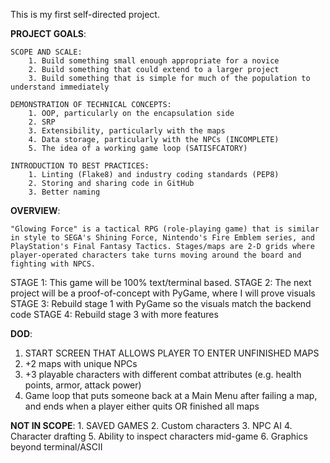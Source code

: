 This is my first self-directed project.

**PROJECT GOALS**:

	SCOPE AND SCALE:
  		1. Build something small enough appropriate for a novice
    	2. Build something that could extend to a larger project
    	3. Build something that is simple for much of the population to understand immediately

	DEMONSTRATION OF TECHNICAL CONCEPTS:
    	1. OOP, particularly on the encapsulation side
    	2. SRP
    	3. Extensibility, particularly with the maps
	    4. Data storage, particularly with the NPCs (INCOMPLETE)
	    5. The idea of a working game loop (SATISFCATORY)

	INTRODUCTION TO BEST PRACTICES:
	    1. Linting (Flake8) and industry coding standards (PEP8)
	    2. Storing and sharing code in GitHub
	    3. Better naming

  

**OVERVIEW**:

	"Glowing Force" is a tactical RPG (role-playing game) that is similar in style to SEGA's Shining Force, Nintendo's Fire Emblem series, and PlayStation's Final Fantasy Tactics. Stages/maps are 2-D grids where player-operated characters take turns moving around the board and fighting with NPCS.

STAGE 1: This game will be 100% text/terminal based.
STAGE 2: The next project will be a proof-of-concept with PyGame, where I will prove visuals
STAGE 3: Rebuild stage 1 with PyGame so the visuals match the backend code
STAGE 4: Rebuild stage 3 with more features

 **DOD**:
1. START SCREEN THAT ALLOWS PLAYER TO ENTER UNFINISHED MAPS
2. +2 maps with unique NPCs
3. +3 playable characters with different combat attributes (e.g. health points, armor, attack power)
4. Game loop that puts someone back at a Main Menu after failing a map, and ends when a player either quits OR finished all maps


**NOT IN SCOPE**:
	1. SAVED GAMES
	2. Custom characters
	3. NPC AI
 	4. Character drafting
  	5. Ability to inspect characters mid-game
	6. Graphics beyond terminal/ASCII
 
